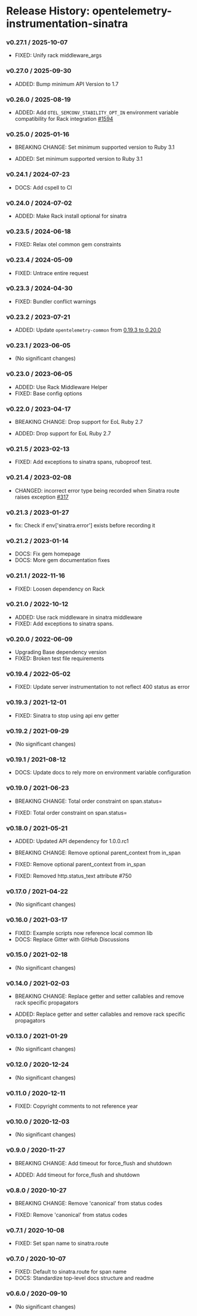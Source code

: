 # Release History: opentelemetry-instrumentation-sinatra

### v0.27.1 / 2025-10-07

* FIXED: Unify rack middleware_args

### v0.27.0 / 2025-09-30

* ADDED: Bump minimum API Version to 1.7

### v0.26.0 / 2025-08-19

* ADDED: Add `OTEL_SEMCONV_STABILITY_OPT_IN` environment variable compatibility for Rack integration [#1594](https://github.com/open-telemetry/opentelemetry-ruby-contrib/pull/1594)

### v0.25.0 / 2025-01-16

* BREAKING CHANGE: Set minimum supported version to Ruby 3.1

* ADDED: Set minimum supported version to Ruby 3.1

### v0.24.1 / 2024-07-23

* DOCS: Add cspell to CI

### v0.24.0 / 2024-07-02

* ADDED: Make Rack install optional for sinatra

### v0.23.5 / 2024-06-18

* FIXED: Relax otel common gem constraints

### v0.23.4 / 2024-05-09

* FIXED: Untrace entire request

### v0.23.3 / 2024-04-30

* FIXED: Bundler conflict warnings

### v0.23.2 / 2023-07-21

* ADDED: Update `opentelemetry-common` from [0.19.3 to 0.20.0](https://github.com/open-telemetry/opentelemetry-ruby-contrib/pull/537)

### v0.23.1 / 2023-06-05

* (No significant changes)

### v0.23.0 / 2023-06-05

* ADDED: Use Rack Middleware Helper
* FIXED: Base config options

### v0.22.0 / 2023-04-17

* BREAKING CHANGE: Drop support for EoL Ruby 2.7

* ADDED: Drop support for EoL Ruby 2.7

### v0.21.5 / 2023-02-13

* FIXED: Add exceptions to sinatra spans, ruboproof test.

### v0.21.4 / 2023-02-08

* CHANGED: incorrect error type being recorded when Sinatra route raises exception [#317](https://github.com/open-telemetry/opentelemetry-ruby-contrib/pull/317)

### v0.21.3 / 2023-01-27

* fix: Check if env['sinatra.error'] exists before recording it

### v0.21.2 / 2023-01-14

* DOCS: Fix gem homepage
* DOCS: More gem documentation fixes

### v0.21.1 / 2022-11-16

* FIXED: Loosen dependency on Rack

### v0.21.0 / 2022-10-12

* ADDED: Use rack middleware in sinatra middleware
* FIXED: Add exceptions to sinatra spans.

### v0.20.0 / 2022-06-09

* Upgrading Base dependency version
* FIXED: Broken test file requirements

### v0.19.4 / 2022-05-02

* FIXED: Update server instrumentation to not reflect 400 status as error

### v0.19.3 / 2021-12-01

* FIXED: Sinatra to stop using api env getter

### v0.19.2 / 2021-09-29

* (No significant changes)

### v0.19.1 / 2021-08-12

* DOCS: Update docs to rely more on environment variable configuration

### v0.19.0 / 2021-06-23

* BREAKING CHANGE: Total order constraint on span.status=

* FIXED: Total order constraint on span.status=

### v0.18.0 / 2021-05-21

* ADDED: Updated API dependency for 1.0.0.rc1
* BREAKING CHANGE: Remove optional parent_context from in_span

* FIXED: Remove optional parent_context from in_span
* FIXED: Removed http.status_text attribute #750

### v0.17.0 / 2021-04-22

* (No significant changes)

### v0.16.0 / 2021-03-17

* FIXED: Example scripts now reference local common lib
* DOCS: Replace Gitter with GitHub Discussions

### v0.15.0 / 2021-02-18

* (No significant changes)

### v0.14.0 / 2021-02-03

* BREAKING CHANGE: Replace getter and setter callables and remove rack specific propagators

* ADDED: Replace getter and setter callables and remove rack specific propagators

### v0.13.0 / 2021-01-29

* (No significant changes)

### v0.12.0 / 2020-12-24

* (No significant changes)

### v0.11.0 / 2020-12-11

* FIXED: Copyright comments to not reference year

### v0.10.0 / 2020-12-03

* (No significant changes)

### v0.9.0 / 2020-11-27

* BREAKING CHANGE: Add timeout for force_flush and shutdown

* ADDED: Add timeout for force_flush and shutdown

### v0.8.0 / 2020-10-27

* BREAKING CHANGE: Remove 'canonical' from status codes

* FIXED: Remove 'canonical' from status codes

### v0.7.1 / 2020-10-08

* FIXED: Set span name to sinatra.route

### v0.7.0 / 2020-10-07

* FIXED: Default to sinatra.route for span name
* DOCS: Standardize top-level docs structure and readme

### v0.6.0 / 2020-09-10

* (No significant changes)
